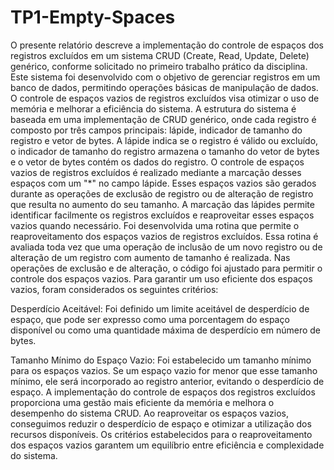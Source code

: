 # TP1-Empty-Spaces

O presente relatório descreve a implementação do controle de espaços dos registros excluídos
em um sistema CRUD (Create, Read, Update, Delete) genérico, conforme solicitado no primeiro
trabalho prático da disciplina. Este sistema foi desenvolvido com o objetivo de gerenciar
registros em um banco de dados, permitindo operações básicas de manipulação de dados.
O controle de espaços vazios de registros excluídos visa otimizar o uso de memória e melhorar a eficiência do sistema.
A estrutura do sistema é baseada em uma implementação de CRUD genérico,
onde cada registro é composto por três campos principais: lápide, indicador de tamanho do registro e vetor de bytes.
A lápide indica se o registro é válido ou excluído, o indicador de tamanho do
registro armazena o tamanho do vetor de bytes e o vetor de bytes contém os dados do registro.
O controle de espaços vazios de registros excluídos é realizado mediante a marcação desses espaços com um "*" no campo lápide. 
Esses espaços vazios são gerados durante as operações de exclusão de registro ou de alteração de registro que resulta no aumento do seu tamanho.
A marcação das lápides permite identificar facilmente os registros excluídos e reaproveitar esses espaços vazios quando necessário.
Foi desenvolvida uma rotina que permite o reaproveitamento dos espaços vazios de registros excluídos. Essa rotina
é avaliada toda vez que uma operação de inclusão de um novo registro ou de alteração de um registro com aumento
de tamanho é realizada. Nas operações de exclusão e de alteração, o código foi ajustado para permitir o controle dos espaços vazios.
Para garantir um uso eficiente dos espaços vazios, foram considerados os seguintes critérios:

Desperdício Aceitável: Foi definido um limite aceitável de desperdício de espaço, que pode ser expresso como uma porcentagem do espaço disponível
ou como uma quantidade máxima de desperdício em número de bytes.

Tamanho Mínimo do Espaço Vazio: Foi estabelecido um tamanho mínimo para os espaços vazios.
Se um espaço vazio for menor que esse tamanho mínimo, ele será incorporado ao registro anterior, evitando o desperdício de espaço.
A implementação do controle de espaços dos registros excluídos proporciona uma gestão mais eficiente da memória
e melhora o desempenho do sistema CRUD. Ao reaproveitar os espaços vazios,
conseguimos reduzir o desperdício de espaço e otimizar a utilização dos recursos disponíveis.
Os critérios estabelecidos para o reaproveitamento dos espaços vazios garantem um equilíbrio entre eficiência e complexidade do sistema.
